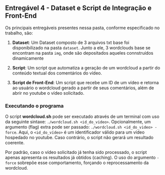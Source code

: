 ## Entregável 4 - Dataset e Script de Integração e Front-End

Os principais entregáveis presentes nessa pasta, conforme especificado no trabalho, são:

1. **Dataset**: Um Dataset composto de 3 arquivos txt base foi disponibilizado na pasta `dataset`. Junto a ele, 3 wordclouds base se encontram na pasta `img`, onde são depositados aqueles connstruídos dinamicamente

2. **Script**: Um script que automatiza a geração de um wordcloud a partir do conteúdo textual dos comentários do vídeo.

3. **Script de Front-End**: Um script que recebe um ID de um vídeo e retorna ao usuário o wordcloud gerado a partir de seus comentários, além de abrir no youtube o vídeo solicitado.

### Executando o programa

O script **wordcloud.sh** pode ser executado através de um terminal com uso da seguinte sintaxe: `./wordcloud.sh <id_do_video>`. Opcionalmente, um argumento (flag) extra pode ser passado: `./wordcloud.sh <id_do_video> -force`. Aqui, o `<id_do_vídeo>` é um identificador válido para um vídeo hospedado no youtube. Caso contrário, o script não gerará um resultado coerente.

Por padrão, caso o vídeo solicitado já tenha sido processado, o script apenas apresenta os resultados já obtidos (caching). O uso do argumento `-force` sobrepõe esse comportamento, forçando o reprocessamento da wordcloud.